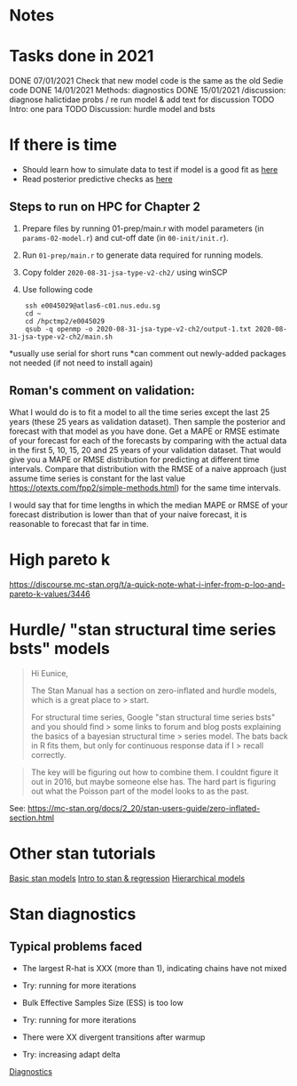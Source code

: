 # Notes


# Tasks done in 2021

DONE 07/01/2021 Check that new model code is the same as the old Sedie code
DONE 14/01/2021 Methods: diagnostics 
DONE 15/01/2021 /discussion: diagnose halictidae probs / re run model & add text for discussion
TODO Intro: one para
TODO Discussion: hurdle model and bsts

# If there is time

- Should learn how to simulate data to test if model is a good fit as [here](https://dev.to/martinmodrak/taming-divergences-in-stan-models-5762)
- Read posterior predictive checks as [here](https://mc-stan.org/docs/2_25/stan-users-guide/simulating-from-the-posterior-predictive-distribution.html)

## Steps to run on HPC for Chapter 2

1. Prepare files by running 01-prep/main.r with model parameters (in `params-02-model.r`) and cut-off date (in `00-init/init.r`).

2. Run `01-prep/main.r` to generate data required for running models.

3. Copy folder `2020-08-31-jsa-type-v2-ch2/` using winSCP

4. Use following code
```
    ssh e0045029@atlas6-c01.nus.edu.sg
    cd ~
    cd /hpctmp2/e0045029
    qsub -q openmp -o 2020-08-31-jsa-type-v2-ch2/output-1.txt 2020-08-31-jsa-type-v2-ch2/main.sh
```
*usually use serial for short runs
*can comment out newly-added packages not needed (if not need to install again)

## Roman's comment on validation: 

What I would do is to fit a model to all the time series except the last 25 years (these 25 years as validation dataset). Then sample the posterior and forecast with that model as you have done. Get a MAPE or RMSE estimate of your forecast for each of the forecasts by comparing with the actual data in the first 5, 10, 15, 20 and 25 years of your validation dataset. That would give you a MAPE or RMSE distribution for predicting at different time intervals. Compare that distribution with the RMSE of a naive approach (just assume time series is constant for the last value https://otexts.com/fpp2/simple-methods.html) for the same time intervals.

I would say that for time lengths in which the median MAPE or RMSE of your forecast distribution is lower than that of your naive forecast, it is reasonable to forecast that far in time.

# High pareto k

https://discourse.mc-stan.org/t/a-quick-note-what-i-infer-from-p-loo-and-pareto-k-values/3446

# Hurdle/ "stan structural time series bsts" models

> Hi Eunice,
> 
> The Stan Manual has a section on zero-inflated and hurdle models, which is a great place to > start.
> 
> For structural time series, Google "stan structural time series bsts" and you should find > some links to forum and blog posts explaining the basics of a bayesian structural time > series model. The bats back in R fits them, but only for continuous response data if I > recall correctly.

> The key will be figuring out how to combine them. I couldnt figure it out in 2016, but maybe someone else has. The hard part is figuring out what the Poisson part of the model looks to as the past.

See: https://mc-stan.org/docs/2_20/stan-users-guide/zero-inflated-section.html

# Other stan tutorials

[Basic stan models](http://avehtari.github.io/BDA_R_demos/demos_rstan/rstan_demo.html)
[Intro to stan & regression](https://jrnold.github.io/bayesian_notes/introduction-to-stan-and-linear-regression.html)
[Hierarchical models](https://vasishth.github.io/bayescogsci/book/hierarchical-models-with-stan.html)

# Stan diagnostics

## Typical problems faced

- The largest R-hat is XXX (more than 1), indicating chains have not mixed
* Try: running for more iterations

- Bulk Effective Samples Size (ESS) is too low
* Try: running for more iterations

- There were XX divergent transitions after warmup
* Try: increasing adapt delta

[Diagnostics](https://cran.r-project.org/web/packages/bayesplot/vignettes/visual-mcmc-diagnostics.html)

